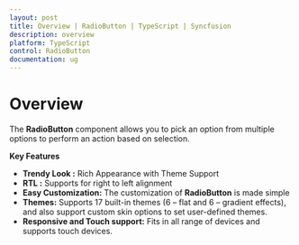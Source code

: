 ```yaml
---
layout: post
title: Overview | RadioButton | TypeScript | Syncfusion
description: overview
platform: TypeScript
control: RadioButton
documentation: ug
---
```


# Overview

The **RadioButton** component allows you to pick an option from multiple options to perform an action based on selection.  

**Key Features**

* **Trendy Look :** Rich Appearance with Theme Support
* **RTL :** Supports for right to left alignment
* **Easy Customization:** The customization of **RadioButton**  is made simple
* **Themes:** Supports 17 built-in themes (6 – flat and 6 – gradient effects), and also support custom skin options to set user-defined themes.
* **Responsive and Touch support:** Fits in all range of devices and supports touch devices. 



